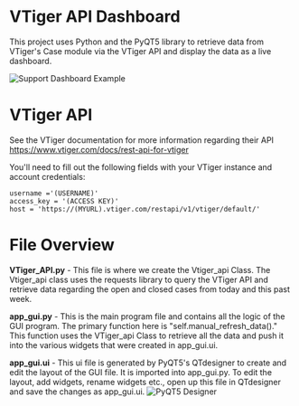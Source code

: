 # VTiger API Dashboard
This project uses Python and the PyQT5 library to retrieve data from VTiger's Case module via the VTiger API and display the data as a live dashboard. 

![Support Dashboard Example](https://i.imgur.com/vvf1hNs.png)

# VTiger API 
See the VTiger documentation for more information regarding their API
https://www.vtiger.com/docs/rest-api-for-vtiger


You'll need to fill out the following fields with your VTiger instance and account credentials:

```
username ='(USERNAME)'
access_key = '(ACCESS KEY)'
host = 'https://(MYURL).vtiger.com/restapi/v1/vtiger/default/'
```

# File Overview
**VTiger_API.py** - This file is where we create the Vtiger_api Class. The Vtiger_api class uses the requests library to query the VTiger API and retrieve data regarding the open and closed cases from today and this past week. 

**app_gui.py** - This is the main program file and contains all the logic of the GUI program. The primary function here is "self.manual_refresh_data()." This function uses the VTiger_api Class to retrieve all the data and push it into the various widgets that were created in app_gui.ui.

**app_gui.ui** - This ui file is generated by PyQT5's QTdesigner to create and edit the layout of the GUI file. It is imported into app_gui.py. To edit the layout, add widgets, rename widgets etc., open up this file in QTdesigner and save the changes as app_gui.ui.
![PyQT5 Designer](https://i.imgur.com/c2gQQMo.png)


